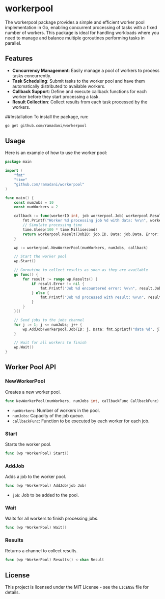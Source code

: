 # workerpool
The workerpool package provides a simple and efficient worker pool implementation in Go, enabling concurrent processing of tasks with a fixed number of workers. This package is ideal for handling workloads where you need to manage and balance multiple goroutines performing tasks in parallel.

## Features
- **Concurrency Management**: Easily manage a pool of workers to process tasks concurrently.
- **Task Scheduling**: Submit tasks to the worker pool and have them automatically distributed to available workers.
- **Callback Support**: Define and execute callback functions for each worker before they start processing a task.
- **Result Collection**: Collect results from each task processed by the workers.

##Installation
To install the package, run:

```bash
go get github.com/ramadani/workerpool
```

## Usage
Here is an example of how to use the worker pool:

```go
package main

import (
    "fmt"
    "time"
    "github.com/ramadani/workerpool"
)

func main() {
    const numJobs = 10
    const numWorkers = 2

    callback := func(workerID int, job workerpool.Job) workerpool.Result {
        fmt.Printf("Worker %d processing job %d with data: %v\n", workerID, job.ID, job.Data)
        // Simulate processing time
        time.Sleep(100 * time.Millisecond)
        return workerpool.Result{JobID: job.ID, Data: job.Data, Error: nil}
    }

    wp := workerpool.NewWorkerPool(numWorkers, numJobs, callback)

    // Start the worker pool
    wp.Start()

    // Goroutine to collect results as soon as they are available
    go func() {
        for result := range wp.Results() {
            if result.Error != nil {
                fmt.Printf("Job %d encountered error: %v\n", result.JobID, result.Error)
            } else {
                fmt.Printf("Job %d processed with result: %v\n", result.JobID, result.Data)
            }
        }
    }()

    // Send jobs to the jobs channel
    for j := 1; j <= numJobs; j++ {
        wp.AddJob(workerpool.Job{ID: j, Data: fmt.Sprintf("data %d", j)})
    }

    // Wait for all workers to finish
    wp.Wait()
}
```

## Worker Pool API

### NewWorkerPool
Creates a new worker pool.

```go
func NewWorkerPool(numWorkers, numJobs int, callbackFunc CallbackFunc) *WorkerPool
```

- `numWorkers`: Number of workers in the pool.
- `numJobs`: Capacity of the job queue.
- `callbackFunc`: Function to be executed by each worker for each job.

### Start
Starts the worker pool.

```go
func (wp *WorkerPool) Start()
```

### AddJob
Adds a job to the worker pool.

```go
func (wp *WorkerPool) AddJob(job Job)
```

- `job`: Job to be added to the pool.

### Wait
Waits for all workers to finish processing jobs.

```go
func (wp *WorkerPool) Wait()
```

### Results
Returns a channel to collect results.

```go
func (wp *WorkerPool) Results() <-chan Result
```

## License
This project is licensed under the MIT License - see the `LICENSE` file for details.